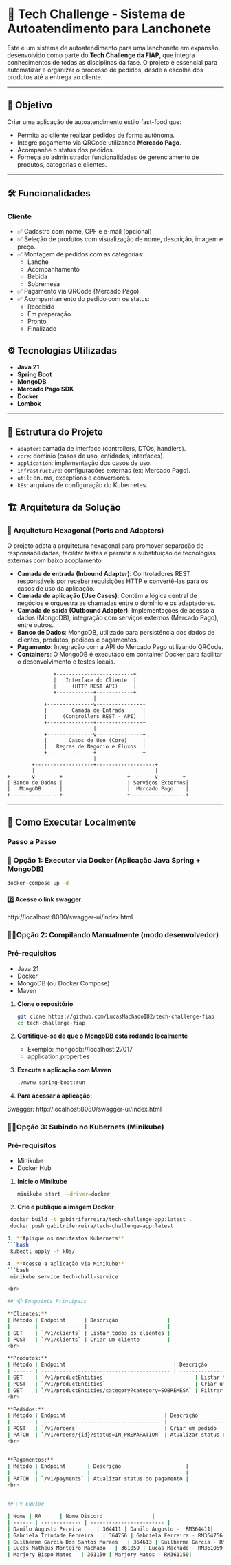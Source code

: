 # 🧾 Tech Challenge - Sistema de Autoatendimento para Lanchonete

Este é um sistema de autoatendimento para uma lanchonete em expansão, desenvolvido como parte do **Tech Challenge da FIAP**, que integra conhecimentos de todas as disciplinas da fase. O projeto é essencial para automatizar e organizar o processo de pedidos, desde a escolha dos produtos até a entrega ao cliente.

---

## 📌 Objetivo

Criar uma aplicação de autoatendimento estilo fast-food que:

- Permita ao cliente realizar pedidos de forma autônoma.
- Integre pagamento via QRCode utilizando **Mercado Pago**.
- Acompanhe o status dos pedidos.
- Forneça ao administrador funcionalidades de gerenciamento de produtos, categorias e clientes.

---

## 🛠️ Funcionalidades

### Cliente

- ✅ Cadastro com nome, CPF e e-mail (opcional)
- ✅ Seleção de produtos com visualização de nome, descrição, imagem e preço.
- ✅ Montagem de pedidos com as categorias:
  - Lanche
  - Acompanhamento
  - Bebida
  - Sobremesa
- ✅ Pagamento via QRCode (Mercado Pago).
- ✅ Acompanhamento do pedido com os status:
  - Recebido
  - Em preparação
  - Pronto  
  - Finalizado


## ⚙️ Tecnologias Utilizadas

- **Java 21**
- **Spring Boot**
- **MongoDB**
- **Mercado Pago SDK**
- **Docker**
- **Lombok**

---

## 📁 Estrutura do Projeto

- `adapter`: camada de interface (controllers, DTOs, handlers).
- `core`: domínio (casos de uso, entidades, interfaces).
- `application`: implementação dos casos de uso.
- `infrastructure`: configurações externas (ex: Mercado Pago).
- `util`: enums, exceptions e conversores.
- `k8s`: arquivos de configuração do Kubernetes.

## 🏗️ Arquitetura da Solução

### 🧱 Arquitetura Hexagonal (Ports and Adapters)

O projeto adota a arquitetura hexagonal para promover separação de responsabilidades, facilitar testes e permitir a substituição de tecnologias externas com baixo acoplamento.

- **Camada de entrada (Inbound Adapter)**: Controladores REST responsáveis por receber requisições HTTP e convertê-las para os casos de uso da aplicação.
- **Camada de aplicação (Use Cases)**: Contém a lógica central de negócios e orquestra as chamadas entre o domínio e os adaptadores.
- **Camada de saída (Outbound Adapter)**: Implementações de acesso a dados (MongoDB), integração com serviços externos (Mercado Pago), entre outros.
- **Banco de Dados**: MongoDB, utilizado para persistência dos dados de clientes, produtos, pedidos e pagamentos.
- **Pagamento**: Integração com a API do Mercado Pago utilizando QRCode.
- **Containers**: O MongoDB é executado em container Docker para facilitar o desenvolvimento e testes locais.

```
               +-------------------------+
               |   Interface do Cliente  |
               |     (HTTP REST API)     |
               +------------+------------+
                            |
            +---------------v---------------+
            |        Camada de Entrada      |
            |     (Controllers REST - API)  |
            +---------------+---------------+
                            |
            +---------------v---------------+
            |       Casos de Uso (Core)     |
            |   Regras de Negócio e Fluxos  |
            +---------------+---------------+
                            |
        +-------------------+-------------------+
        |                                       |
+-------v--------+                     +--------v--------+
| Banco de Dados |                     | Serviços Externos|
|   MongoDB      |                     |  Mercado Pago    |
+----------------+                     +------------------+
```


---

## 🚀 Como Executar Localmente

### Passo a Passo

### 🐳 Opção 1: Executar via Docker (Aplicação Java Spring +  MongoDB)
```bash
docker-compose up -d
```

#### 2️⃣ Acesse o link swagger
http://localhost:8080/swagger-ui/index.html



### 🧑‍💻Opção 2: Compilando Manualmente (modo desenvolvedor)

### Pré-requisitos

- Java 21
- Docker
- MongoDB (ou Docker Compose)
- Maven

1. **Clone o repositório**
   ```bash
   git clone https://github.com/LucasMachadoID2/tech-challenge-fiap
   cd tech-challenge-fiap

2. **Certifique-se de que o MongoDB está rodando localmente**
    * Exemplo: mongodb://localhost:27017
    * application.properties

3. **Execute a aplicação com Maven**
     ```bash
    ./mvnw spring-boot:run

5. **Para acessar a aplicação:**

Swagger: http://localhost:8080/swagger-ui/index.html

### 🧑‍💻Opção 3: Subindo no Kubernets (Minikube)

### Pré-requisitos

- Minikube
- Docker Hub

1. **Inicie o Minikube**
   ```bash
   minikube start --driver=docker

2. **Crie e publique a imagem Docker**
  ```bash
   docker build -t gabitriferreira/tech-challenge-app:latest .
   docker push gabitriferreira/tech-challenge-app:latest

3. **Aplique os manifestos Kubernets**
  ```bash
   kubectl apply -f k8s/

4. **Acesse a aplicação via Minikube**
  ```bash
   minikube service tech-chall-service

<br>

## 📫 Endpoints Principais

**Clientes:**
| Método | Endpoint      | Descrição                |
| ------ | ------------- | ------------------------ |
| GET    | `/v1/clients` | Listar todos os clientes |
| POST   | `/v1/clients` | Criar um cliente         |
<br>

**Produtos:**
| Método | Endpoint                                   | Descrição                |
| ------ | ------------------------------------------ | ------------------------ |
| GET    | `/v1/productEntities`                             | Listar todos os produtos |
| POST   | `/v1/productEntities`                             | Criar um produto         |
| GET    | `/v1/productEntities/category?category=SOBREMESA` | Filtrar por categoria    |
<br>

**Pedidos:**
| Método | Endpoint                                | Descrição                  |
| ------ | --------------------------------------- | -------------------------- |
| POST   | `/v1/orders`                            | Criar um pedido            |
| PATCH  | `/v1/orders/{id}?status=IN_PREPARATION` | Atualizar status do pedido |
<br>


**Pagamentos:**
| Método | Endpoint       | Descrição                     |
| ------ | -------------- | ----------------------------- |
| PATCH  | `/v1/payments` | Atualizar status do pagamento |
<br>


## 🙋‍♀️ Equipe

| Nome | RA      | Nome Discord                |
| ------ | ------------- | ------------------------ |
| Danilo Augusto Pereira     | 364411 | Danilo Augusto -  RM364411|
| Gabriela Trindade Ferreira   | 364756 | Gabriela Ferreira - RM364756|
| Guilherme Garcia Dos Santos Moraes   | 364613 | Guilherme Garcia - RM364613|
| Lucas Matheus Monteiro Machado   | 361059 | Lucas Machado - RM361059|
| Marjory Bispo Matos   | 361150 | Marjory Matos - RM361150|

